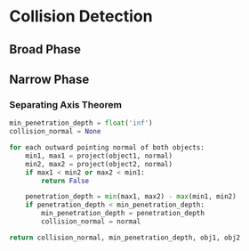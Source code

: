 # Collision Detection

## Broad Phase

## Narrow Phase
### Separating Axis Theorem
```python	
min_penetration_depth = float('inf')
collision_normal = None

for each outward pointing normal of both objects:
    min1, max1 = project(object1, normal)
    min2, max2 = project(object2, normal)
    if max1 < min2 or max2 < min1:
        return False

    penetration_depth = min(max1, max2) - max(min1, min2)
    if penetration_depth < min_penetration_depth:
        min_penetration_depth = penetration_depth
        collision_normal = normal

return collision_normal, min_penetration_depth, obj1, obj2
```
    

